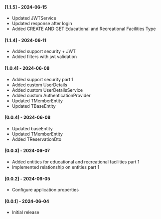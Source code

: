 #### [1.1.5] - 2024-06-15
- Updated JWTService
- Updated response after login
- Added CREATE AND GET Educational and Recreational Facilities Type

#### [1.1.4] - 2024-06-11

- Added support security + JWT 
- Added filters with jwt validation

#### [1.0.4] - 2024-06-08

- Added support security part 1
- Added custom UserDetails
- Added custom UserDetailsService
- Added custom AuthenticationProvider
- Updated TMemberEntity
- Updated TBaseEntity

#### [0.0.4] - 2024-06-08

- Updated baseEntity
- Updated TMemberEntity
- Added TReservationDto

#### [0.0.3] - 2024-06-07

- Added entities for educational and recreational facilities part 1
- Implemented relationship on entities part 1

#### [0.0.2] - 2024-06-05

- Configure application properties

#### [0.0.1] - 2024-06-04

- Initial release